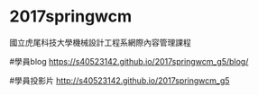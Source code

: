 # 2017springwcm
國立虎尾科技大學機械設計工程系網際內容管理課程



#學員blog
https://s40523142.github.io/2017springwcm_g5/blog/

#學員投影片
http://s40523142.github.io/2017springwcm_g5
